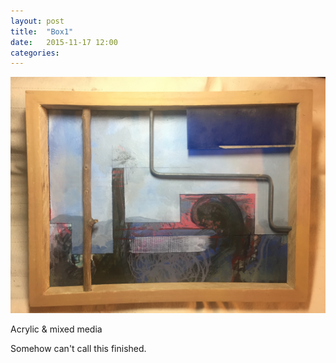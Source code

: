 ```yaml
---
layout: post
title:  "Box1"
date:   2015-11-17 12:00
categories:
---
```


![Example Image](/assets/images/box1.2015.11.17.jpg "Box 1")

Acrylic & mixed media

Somehow can't call this finished.
